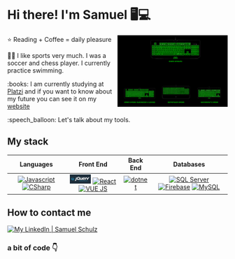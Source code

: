 # Hi there! I'm Samuel :desktop_computer::computer:

  <img align="right" src="/assets/devGif.gif" width="50%"/>

  <!-- <p>:briefcase: I am working as a Full Stack Developer in <a href="" target="_blank"></a>.</p> -->
  <p>⭐ Reading + Coffee = daily pleasure</p>
  <p>🙍‍♂️ I like sports very much. I was a soccer and chess player. I currently practice swimming.</p>
  <p>:books: I am currently studying at <a href="https://platzi.com/p/Sam99s" target="_blank">Platzi</a> and if you want to know about my future you can see it on my <a href="https://www.sam99s.com" target="_blank">website</a></p>
  
  <p>:speech_balloon: Let's talk about my tools.</p>

  ## My stack
  | Languages | Front End | Back End | Databases |
  | :---: | :---: | :---: | :---: |
  | [<img src="https://cdn.svgporn.com/logos/javascript.svg" title="Javascript" alt="Javascript" width="48px">](https://developer.mozilla.org/en-US/docs/Web/JavaScript) [<img src="https://static.cdnlogo.com/logos/c/68/c-sharp-800x800.png" title="C#" alt="CSharp" width="48px">](https://docs.microsoft.com/en-us/dotnet/csharp/) | [<img src="/assets/jqueryLogo.png" title="jQuery" alt="jQuery" width="48px">](https://api.jquery.com/) [<img src="https://cdn.svgporn.com/logos/react.svg" title="React" alt="React" width="48px">](https://reactjs.org/) [<img src="https://cdn.svgporn.com/logos/vue.svg" title="VUE JS" alt="VUE JS" width="48px">](https://vuejs.org/) | [<img src="https://cdn.svgporn.com/logos/dotnet.svg" title=".NET" alt="dotnet" width="48px">](https://docs.microsoft.com/en-us/dotnet/) | [<img src="https://www.svgrepo.com/show/303229/microsoft-sql-server-logo.svg" title="SQL Server" alt="SQL Server" width="52px">](https://docs.microsoft.com/en-us/sql/sql-server/?view=sql-server-ver16) [<img src="https://seeklogo.com/images/F/firebase-logo-402F407EE0-seeklogo.com.png" title="Firebase" alt="Firebase" width="48px">](https://firebase.google.com/) [<img src="https://www.svgrepo.com/show/303251/mysql-logo.svg" title="MySQL" alt="MySQL" width="48px">](https://firebase.google.com/) |

  ## How to contact me
  [![My LinkedIn | Samuel Schulz](https://img.shields.io/static/v1?label=%20&message=Samuel%20Schulz&labelColor=0077B5&color=0077B5&style=for-the-badge&logo=linkedin)](https://www.linkedin.com/in/sam99s/)

  ### a bit of code 👇 ###

